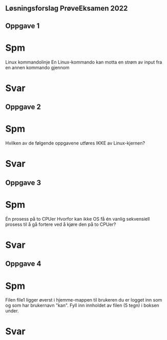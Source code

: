 ## Løsningsforslag PrøveEksamen 2022

## Oppgave 1
[](https://guac.cs.oslomet.no/guacamole/#%2F)
# Spm
Linux kommandolinje
En Linux-kommando kan motta en strøm av input fra en annen kommando gjennom


# Svar



## Oppgave 2

# Spm
Hvilken av de følgende oppgavene utføres IKKE av Linux-kjernen?


# Svar


## Oppgave 3

# Spm

Én prosess på to CPUer
Hvorfor kan ikke OS få én vanlig sekvensiell prosess til å gå fortere ved å kjøre den på to CPUer?

# Svar


## Oppgave 4

# Spm

Filen file1 ligger øverst i hjemme-mappen til brukeren du er logget inn som og som har brukernavn "kan". Fyll inn innholdet av filen (5 tegn) i boksen under.

# Svar

